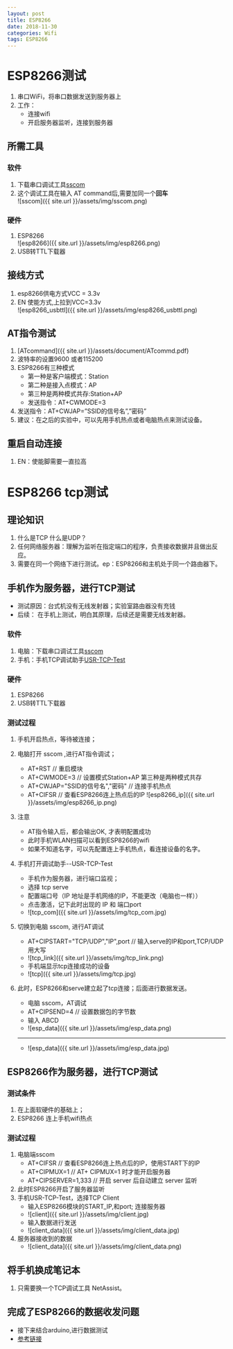 ```yaml
---
layout: post
title: ESP8266
date: 2018-11-30
categories: Wifi
tags: ESP8266
---
```


# ESP8266测试
1. 串口WiFi，将串口数据发送到服务器上
2. 工作：
    + 连接wifi
    + 开启服务器监听，连接到服务器
## 所需工具
### 软件
1. 下载串口调试工具[sscom](https://www.fixdown.com/soft/3366.html)
2. 这个调试工具在输入 AT command后,需要加同一个**回车**  
 ![sscom]({{ site.url }}/assets/img/sscom.png)

### 硬件
1. ESP8266  
    ![esp8266]({{ site.url }}/assets/img/esp8266.png)
2. USB转TTL下载器

## 接线方式
1. esp8266供电方式VCC = 3.3v
2. EN 使能方式,上拉到VCC=3.3v  
![esp8266_usbttl]({{ site.url }}/assets/img/esp8266_usbttl.png)

## AT指令测试
1. [ATcommand]({{ site.url }}/assets/document/ATcommd.pdf)
2. 波特率的设置9600 或者115200
2. ESP8266有三种模式 
    + 第一种是客户端模式：Station 
    + 第二种是接入点模式：AP 
    + 第三种是两种模式共存:Station+AP
    + 发送指令：AT+CWMODE=3 
3. 发送指令：AT+CWJAP=”SSID的信号名”,”密码”
4. 建议：在之后的实验中，可以先用手机热点或者电脑热点来测试设备。

## 重启自动连接
1. EN：使能脚需要一直拉高

# ESP8266 tcp测试
## 理论知识
1. 什么是TCP 什么是UDP？
2. 任何网络服务器：理解为监听在指定端口的程序，负责接收数据并且做出反应。
3. 需要在同一个网络下进行测试。ep：ESP8266和主机处于同一个路由器下。 

## 手机作为服务器，进行TCP测试
+ 测试原因：台式机没有无线发射器；实验室路由器没有充钱
+ 后续：    在手机上测试，明白其原理，后续还是需要无线发射器。

### 软件
1. 电脑：下载串口调试工具[sscom](https://www.fixdown.com/soft/3366.html)
2. 手机：手机TCP调试助手[USR-TCP-Test](http://www.usr.cn/Download/29.html)

### 硬件
1. ESP8266  
2. USB转TTL下载器

### 测试过程
1. 手机开启热点，等待被连接；
2. 电脑打开 sscom ,进行AT指令调试；
    + AT+RST                             // 重启模块
    + AT+CWMODE=3                       // 设置模式Station+AP  第三种是两种模式共存
    + AT+CWJAP="SSID的信号名","密码"    // 连接手机热点
    + AT+CIFSR                        // 查看ESP8266连上热点后的IP
    ![esp8266_ip]({{ site.url }}/assets/img/esp8266_ip.png)
3. 注意
    - AT指令输入后，都会输出OK, 才表明配置成功
    + 此时手机WLAN扫描可以看到ESP8266的wifi
    + 如果不知道名字，可以先配置连上手机热点，看连接设备的名字。
4. 手机打开调试助手--USR-TCP-Test
    + 手机作为服务器，进行端口监视；
    + 选择 tcp serve
    + 配置端口号（IP 地址是手机网络的IP，不能更改（电脑也一样）） 
    + 点击激活，记下此时出现的 IP 和 端口port
    + ![tcp_com]({{ site.url }}/assets/img/tcp_com.jpg)
5. 切换到电脑 sscom, 进行AT调试
    + AT+CIPSTART="TCP/UDP","IP",port   // 输入serve的IP和port,TCP/UDP用大写
    + ![tcp_link]({{ site.url }}/assets/img/tcp_link.png)
    + 手机端显示tcp连接成功的设备
    + ![tcp]({{ site.url }}/assets/img/tcp.jpg)
    
6. 此时，ESP8266和serve建立起了tcp连接；后面进行数据发送。
    + 电脑 sscom，AT调试
    + AT+CIPSEND=4                // 设置数据包的字节数
    + 输入 ABCD  
    + ![esp_data]({{ site.url }}/assets/img/esp_data.png)
    ---
    + ![esp_data]({{ site.url }}/assets/img/esp_data.jpg)

## ESP8266作为服务器，进行TCP测试
### 测试条件
1. 在上面软硬件的基础上；
2. ESP8266 连上手机wifi热点
### 测试过程
1. 电脑端sscom
    + AT+CIFSR      // 查看ESP8266连上热点后的IP，使用START下的IP
    + AT+CIPMUX=1   // AT+ CIPMUX=1 时才能开启服务器
    + AT+CIPSERVER=1,333    // 开启 server 后自动建立 server 监听
2. 此时ESP8266开启了服务器监听
3. 手机USR-TCP-Test，选择TCP Client
    + 输入ESP8266模块的START_IP,和port; 连接服务器
    + ![client]({{ site.url }}/assets/img/client.jpg)
    + 输入数据进行发送
    + ![client_data]({{ site.url }}/assets/img/client_data.jpg)
4. 服务器接收到的数据
    + ![client_data]({{ site.url }}/assets/img/client_data.png)

## 将手机换成笔记本
1. 只需要换一个TCP调试工具 NetAssist。

## 完成了ESP8266的数据收发问题
+ 接下来结合arduino,进行数据测试
+ [参考链接](https://www.geek-workshop.com/thread-25582-1-1.html)

